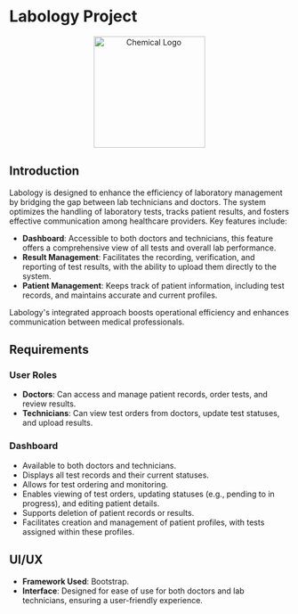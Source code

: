 # Labology Project

<p align="center">
  <img src="https://drive.google.com/uc?export=view&id=1eP_E6wWvZACpOk0ng2MiQ9xqVkZHbgNd" alt="Chemical Logo" width="200"/>
</p>

## Introduction

Labology is designed to enhance the efficiency of laboratory management by bridging the gap between lab technicians and doctors. The system optimizes the handling of laboratory tests, tracks patient results, and fosters effective communication among healthcare providers. Key features include:

- **Dashboard**: Accessible to both doctors and technicians, this feature offers a comprehensive view of all tests and overall lab performance.
- **Result Management**: Facilitates the recording, verification, and reporting of test results, with the ability to upload them directly to the system.
- **Patient Management**: Keeps track of patient information, including test records, and maintains accurate and current profiles.

Labology's integrated approach boosts operational efficiency and enhances communication between medical professionals.

## Requirements

### User Roles

- **Doctors**: Can access and manage patient records, order tests, and review results.
- **Technicians**: Can view test orders from doctors, update test statuses, and upload results.

### Dashboard

- Available to both doctors and technicians.
- Displays all test records and their current statuses.
- Allows for test ordering and monitoring.
- Enables viewing of test orders, updating statuses (e.g., pending to in progress), and editing patient details.
- Supports deletion of patient records or results.
- Facilitates creation and management of patient profiles, with tests assigned within these profiles.

## UI/UX

- **Framework Used**: Bootstrap.
- **Interface**: Designed for ease of use for both doctors and lab technicians, ensuring a user-friendly experience.
